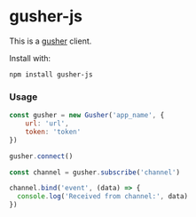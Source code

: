 # gusher-js

This is a [gusher](https://github.com/syhlion/gusher.cluster) client. 

Install with:

```
npm install gusher-js
```

### Usage

```js
const gusher = new Gusher('app_name', {
    url: 'url',
    token: 'token'
})

gusher.connect()

const channel = gusher.subscribe('channel')

channel.bind('event', (data) => {
  console.log('Received from channel:', data)
})

```
